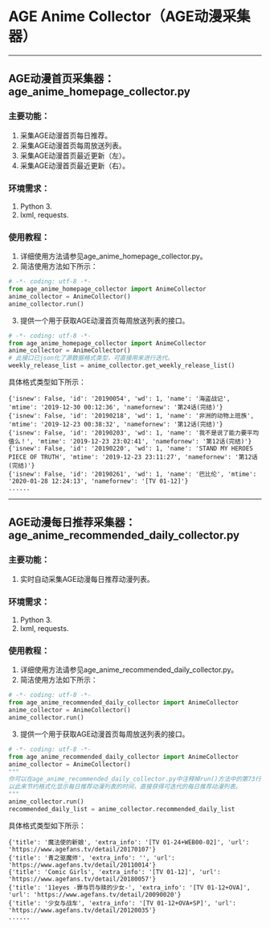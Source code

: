 # AGE Anime Collector（AGE动漫采集器）
----
## AGE动漫首页采集器：age_anime_homepage_collector.py
### 主要功能：
1. 采集AGE动漫首页每日推荐。
2. 采集AGE动漫首页每周放送列表。
3. 采集AGE动漫首页最近更新（左）。
4. 采集AGE动漫首页最近更新（右）。
### 环境需求：
1. Python 3.
2. lxml, requests.
### 使用教程：
1. 详细使用方法请参见age_anime_homepage_collector.py。
2. 简洁使用方法如下所示：
```python
# -*- coding: utf-8 -*-
from age_anime_homepage_collector import AnimeCollector
anime_collector = AnimeCollector()
anime_collector.run()
```
3. 提供一个用于获取AGE动漫首页每周放送列表的接口。
```python
# -*- coding: utf-8 -*-
from age_anime_homepage_collector import AnimeCollector
anime_collector = AnimeCollector()
# 此接口已json化了源数据格式类型，可直接用来进行迭代。
weekly_release_list = anime_collector.get_weekly_release_list()
```
具体格式类型如下所示：
```
{'isnew': False, 'id': '20190054', 'wd': 1, 'name': '海盗战记', 'mtime': '2019-12-30 00:12:36', 'namefornew': '第24话(完结)'}
{'isnew': False, 'id': '20190218', 'wd': 1, 'name': '非洲的动物上班族', 'mtime': '2019-12-23 00:38:32', 'namefornew': '第12话(完结)'}
{'isnew': False, 'id': '20190203', 'wd': 1, 'name': '我不是说了能力要平均值么！', 'mtime': '2019-12-23 23:02:41', 'namefornew': '第12话(完结)'}
{'isnew': False, 'id': '20190220', 'wd': 1, 'name': 'STAND MY HEROES PIECE OF TRUTH', 'mtime': '2019-12-23 23:11:27', 'namefornew': '第12话(完结)'}
{'isnew': False, 'id': '20190261', 'wd': 1, 'name': '巴比伦', 'mtime': '2020-01-28 12:24:13', 'namefornew': '[TV 01-12]'}
......
```
----
## AGE动漫每日推荐采集器：age_anime_recommended_daily_collector.py
### 主要功能：
1. 实时自动采集AGE动漫每日推荐动漫列表。
### 环境需求：
1. Python 3.
2. lxml, requests.
### 使用教程：
1. 详细使用方法请参见age_anime_recommended_daily_collector.py。
2. 简洁使用方法如下所示：
```python
# -*- coding: utf-8 -*-
from age_anime_recommended_daily_collector import AnimeCollector
anime_collector = AnimeCollector()
anime_collector.run()
```
3. 提供一个用于获取AGE动漫首页每周放送列表的接口。
```python
# -*- coding: utf-8 -*-
from age_anime_recommended_daily_collector import AnimeCollector
anime_collector = AnimeCollector()
"""
你可以在age_anime_recommended_daily_collector.py中注释掉run()方法中的第73行代码self.show_recommended_daily_anime_list()，
以此来节约格式化显示每日推荐动漫列表的时间，直接获得可迭代的每日推荐动漫列表。
"""
anime_collector.run()
recommended_daily_list = anime_collector.recommended_daily_list
```
具体格式类型如下所示：
```
{'title': '魔法使的新娘', 'extra_info': '[TV 01-24+WEB00-02]', 'url': 'https://www.agefans.tv/detail/20170107'}
{'title': '青之驱魔师', 'extra_info': '', 'url': 'https://www.agefans.tv/detail/20110014'}
{'title': 'Comic Girls', 'extra_info': '[TV 01-12]', 'url': 'https://www.agefans.tv/detail/20180057'}
{'title': '11eyes -罪与罚与赎的少女-', 'extra_info': '[TV 01-12+OVA]', 'url': 'https://www.agefans.tv/detail/20090020'}
{'title': '少女与战车', 'extra_info': '[TV 01-12+OVA+SP]', 'url': 'https://www.agefans.tv/detail/20120035'}
......
```
